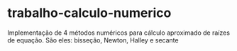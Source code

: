 # trabalho-calculo-numerico
Implementação de 4 métodos numéricos para cálculo aproximado de raízes de equação. São eles: bisseção, Newton, Halley e secante
